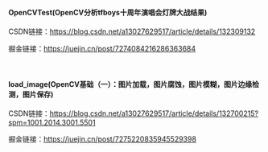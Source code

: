 #### OpenCVTest(OpenCV分析tfboys十周年演唱会灯牌大战结果)

CSDN链接：https://blog.csdn.net/a13027629517/article/details/132309132

掘金链接：https://juejin.cn/post/7274084216286363684                      

​                                  

#### load_image(OpenCV基础（一）：图片加载，图片腐蚀，图片模糊，图片边缘检测，图片保存)

CSDN链接：https://blog.csdn.net/a13027629517/article/details/132700215?spm=1001.2014.3001.5501

掘金链接：https://juejin.cn/post/7275220835945529398







